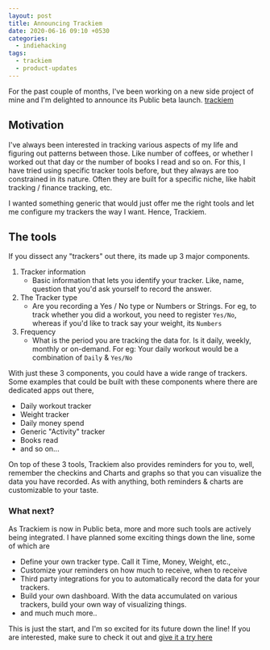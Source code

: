 ```yaml
---
layout: post
title: Announcing Trackiem
date: 2020-06-16 09:10 +0530
categories:
  - indiehacking
tags:
  - trackiem
  - product-updates
---
```


For the past couple of months, I've been working on a new side project of mine and I'm delighted to announce its Public beta launch. [trackiem](https://www.trackiem.com)

## Motivation

I've always been interested in tracking various aspects of my life and figuring out patterns between those. Like number of coffees, or whether I worked out that day or the number of books I read and so on. For this, I have tried using specific tracker tools before, but they always are too constrained in its nature. Often they are built for a specific niche, like habit tracking / finance tracking, etc.

I wanted something generic that would just offer me the right tools and let me configure my trackers the way I want. Hence, Trackiem.

## The tools

If you dissect any "trackers" out there, its made up 3 major components.

1. Tracker information
    - Basic information that lets you identify your tracker. Like, name, question that you'd ask yourself to record the answer.
2. The Tracker type
    - Are you recording a Yes / No type or Numbers or Strings. For eg, to track whether you did a workout, you need to register `Yes/No`, whereas if you'd like to track say your weight, its `Numbers`
3. Frequency
    - What is the period you are tracking the data for. Is it daily, weekly, monthly or on-demand. For eg: Your daily workout would be a combination of `Daily` & `Yes/No`

With just these 3 components, you could have a wide range of trackers. Some examples that could be built with these components where there are dedicated apps out there,

- Daily workout tracker
- Weight tracker
- Daily money spend
- Generic "Activity" tracker
- Books read
- and so on...

On top of these 3 tools, Trackiem also provides reminders for you to, well, remember the checkins and Charts and graphs so that you can visualize the data you have recorded. As with anything, both reminders & charts are customizable to your taste.

### What next?

As Trackiem is now in Public beta, more and more such tools are actively being integrated. I have planned some exciting things down the line, some of which are

- Define your own tracker type. Call it Time, Money, Weight, etc.,
- Customize your reminders on how much to receive, when to receive
- Third party integrations for you to automatically record the data for your trackers.
- Build  your own dashboard. With the data accumulated on various trackers, build your own way of visualizing things.
- and much much more..

This is just the start, and I'm so excited for its future down the line! If you are interested, make sure to check it out and [give it a try here](https://www.trackiem.com)
